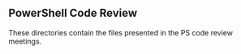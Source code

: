 ## PowerShell Code Review

These directories contain the files presented in the PS code review meetings.
